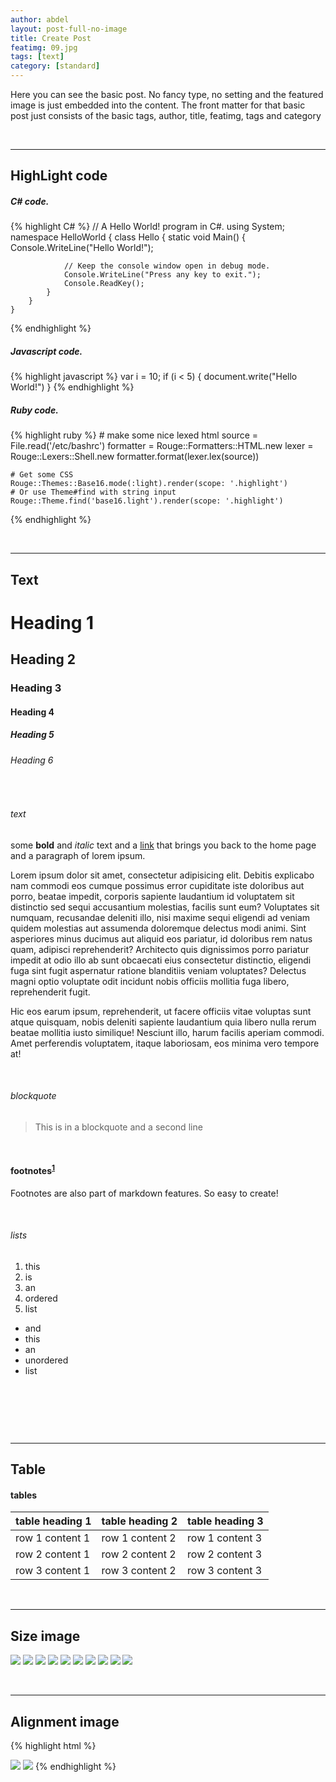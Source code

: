 ```yaml
---
author: abdel
layout: post-full-no-image
title: Create Post
featimg: 09.jpg
tags: [text]
category: [standard]
---
```








Here you can see the basic post. No fancy type, no setting and the featured image is just embedded into the content.
The front matter for that basic post just consists of the basic tags, author, title, featimg, tags and category








<p><br /></p>
<hr>

## HighLight code ##
<h5>C# code.</h5>

{% highlight C# %}
	// A Hello World! program in C#.
	using System;
	namespace HelloWorld
	{
	    class Hello 
	    {
	        static void Main() 
	        {
	            Console.WriteLine("Hello World!");

	            // Keep the console window open in debug mode.
	            Console.WriteLine("Press any key to exit.");
	            Console.ReadKey();
	        }
	    }
	}
{% endhighlight %}


<h5>Javascript code.</h5>

{% highlight javascript %}
	var i = 10;
	if (i < 5) {
	document.write("Hello World!")
	}
{% endhighlight %}


<h5>Ruby code.</h5>

{% highlight ruby %}
	# make some nice lexed html
	source = File.read('/etc/bashrc')
	formatter = Rouge::Formatters::HTML.new
	lexer = Rouge::Lexers::Shell.new
	formatter.format(lexer.lex(source))

	# Get some CSS
	Rouge::Themes::Base16.mode(:light).render(scope: '.highlight')
	# Or use Theme#find with string input
	Rouge::Theme.find('base16.light').render(scope: '.highlight')
{% endhighlight %}



<p><br /></p>
<hr>


## Text ##
                        

<h1 id="heading-1">Heading 1</h1>

<h2 id="heading-2">Heading 2</h2>

<h3 id="heading-3">Heading 3</h3>

<h4 id="heading-4">Heading 4</h4>

<h5 id="heading-5">Heading 5</h5>

<h6 id="heading-6">Heading 6</h6>

<p><br /></p>

<h6 id="text">text</h6>

<p>some <strong>bold</strong> and <em>italic</em> text and a <a href="/">link</a> that brings you back to the home page and a paragraph of lorem ipsum.</p>

<p>Lorem ipsum dolor sit amet, consectetur adipisicing elit. Debitis explicabo nam commodi eos cumque possimus error cupiditate iste doloribus aut porro, beatae impedit, corporis sapiente laudantium id voluptatem sit distinctio sed sequi accusantium molestias, facilis sunt eum? Voluptates sit numquam, recusandae deleniti illo, nisi maxime sequi eligendi ad veniam quidem molestias aut assumenda doloremque delectus modi animi. Sint asperiores minus ducimus aut aliquid eos pariatur, id doloribus rem natus quam, adipisci reprehenderit? Architecto quis dignissimos porro pariatur impedit at odio illo ab sunt obcaecati eius consectetur distinctio, eligendi fuga sint fugit aspernatur ratione blanditiis veniam voluptates? Delectus magni optio voluptate odit incidunt nobis officiis mollitia fuga libero, reprehenderit fugit.</p>

<p>Hic eos earum ipsum, reprehenderit, ut facere officiis vitae voluptas sunt atque quisquam, nobis deleniti sapiente laudantium quia libero nulla rerum beatae mollitia iusto similique! Nesciunt illo, harum facilis aperiam commodi. Amet perferendis voluptatem, itaque laboriosam, eos minima vero tempore at!</p>

<p><br /></p>

<h6 id="blockquote">blockquote</h6>

<blockquote>
  <p>This is in a blockquote
  and a second line</p>
</blockquote>

<p><br /></p>

<h4 id="footnotes1">footnotes<sup id="fnref:1"><a href="#fn:1" class="footnote">1</a></sup></h4>

<p>Footnotes are also part of markdown features. So easy to create!</p>

<p><br /></p>

<h6 id="lists">lists</h6>
<ol>
  <li>this</li>
  <li>is</li>
  <li>an</li>
  <li>ordered</li>
  <li>list</li>
</ol>

<ul>
  <li>and</li>
  <li>this</li>
  <li>an</li>
  <li>unordered</li>
  <li>list</li>
</ul>

<p><br /></p>
<p><br /></p>


<p><br /></p>
<hr>


## Table ##

<h4 id="tables">tables</h4>

<table>
  <thead>
    <tr>
      <th>table heading 1</th>
      <th>table heading 2</th>
      <th>table heading 3</th>
    </tr>
  </thead>
  <tbody>
    <tr>
      <td>row 1 content 1</td>
      <td>row 1 content 2</td>
      <td>row 1 content 3</td>
    </tr>
    <tr>
      <td>row 2 content 1</td>
      <td>row 2 content 2</td>
      <td>row 2 content 3</td>
    </tr>
    <tr>
      <td>row 3 content 1</td>
      <td>row 3 content 2</td>
      <td>row 3 content 3</td>
    </tr>
  </tbody>
</table>

<p><br /></p>
<hr>


## Size image ##

<img src="{{ site.baseurl | replace: '//', '/' }}/img/09.jpg" class="featimg_10 centerimage">
<img src="{{ site.baseurl | replace: '//', '/' }}/img/09.jpg" class="featimg_20 centerimage">
<img src="{{ site.baseurl | replace: '//', '/' }}/img/09.jpg" class="featimg_30 centerimage">
<img src="{{ site.baseurl | replace: '//', '/' }}/img/09.jpg" class="featimg_40 centerimage">
<img src="{{ site.baseurl | replace: '//', '/' }}/img/09.jpg" class="featimg_50 centerimage">
<img src="{{ site.baseurl | replace: '//', '/' }}/img/09.jpg" class="featimg_60 centerimage">
<img src="{{ site.baseurl | replace: '//', '/' }}/img/09.jpg" class="featimg_70 centerimage">
<img src="{{ site.baseurl | replace: '//', '/' }}/img/09.jpg" class="featimg_80 centerimage">
<img src="{{ site.baseurl | replace: '//', '/' }}/img/09.jpg" class="featimg_90 centerimage">
<img src="{{ site.baseurl | replace: '//', '/' }}/img/09.jpg" class="featimg_100 centerimage">

<p><br /></p>
<hr>


## Alignment image ##

{% highlight html %}
<!-- center -->
<img src="url" class="centerimage">

<!-- right -->
<img src="url" class="rightimage">
{% endhighlight %}





